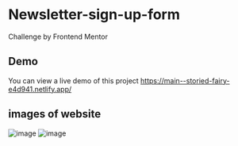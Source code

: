 # Newsletter-sign-up-form
Challenge by Frontend Mentor

## Demo

You can view a live demo of this project
https://main--storied-fairy-e4d941.netlify.app/

## images of website
![image](https://github.com/varshithab05/Newsletter-sign-up-form/assets/117563974/242cd5e6-ab4a-43e2-a4fb-e5a4a27a18a2)
![image](https://github.com/varshithab05/Newsletter-sign-up-form/assets/117563974/763d97b9-4f56-4659-afa2-f521c94dc91f)
